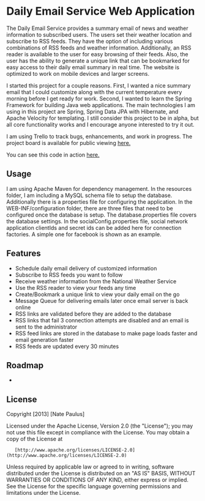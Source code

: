 Daily Email Service Web Application
==================

The Daily Email Service provides a summary email of news and weather information to subscribed users.  The users set their weather location and subscribe to RSS feeds.  They have the option of including various combinations of RSS feeds and weather information.  Additionally, an RSS reader is available to the user for easy browsing of their feeds.  Also, the user has the ability to generate a unique link that can be bookmarked for easy access to their daily email summary in real time.  The website is optimized to work on mobile devices and larger screens.

I started this project for a couple reasons.  First, I wanted a nice summary email that I could customize along with the current temperature every morning before I get ready for work.  Second, I wanted to learn the Spring Framework for building Java web applications.  The main technologies I am using in this project are Spring, Spring Data JPA with Hibernate, and Apache Velocity for templating.  I still consider this project to be in alpha, but all core functionality works and I encourage anyone interested to try it out.

I am using Trello to track bugs, enhancements, and work in progress.  The project board is available for public viewing [here.](https://trello.com/board/daily-email-app/510ddd3589fa1cee62002abd)

You can see this code in action [here.](http://www.vtmnts.com/)

Usage
-----

I am using Apache Maven for dependency management.  In the resources folder, I am including a MySQL schema file to setup the database.  Additionally there is a properties file for configuring the application.  In the WEB-INF/configuration folder, there are three files that need to be configured once the database is setup.  The database.properties file covers the database settings.  In the socialConfig.properties file, social network application clientIds and secret ids can be added here for connection factories.  A simple one for facebook is shown as an example.

Features
------------

- Schedule daily email delivery of customized information
- Subscribe to RSS feeds you want to follow
- Receive weather information from the National Weather Service
- Use the RSS reader to view your feeds any time
- Create/Bookmark a unique link to view your daily email on the go
- Message Queue for delivering emails later once email server is back online
- RSS links are validated before they are added to the database
- RSS links that fail 3 connection attempts are disabled and an email is sent to the administrator
- RSS feed links are stored in the database to make page loads faster and email generation faster
- RSS feeds are updated every 30 minutes


Roadmap
-------

- 


License
-------

   Copyright [2013] [Nate Paulus]

   Licensed under the Apache License, Version 2.0 (the "License");
   you may not use this file except in compliance with the License.
   You may obtain a copy of the License at

       [http://www.apache.org/licenses/LICENSE-2.0](http://www.apache.org/licenses/LICENSE-2.0)

   Unless required by applicable law or agreed to in writing, software
   distributed under the License is distributed on an "AS IS" BASIS,
   WITHOUT WARRANTIES OR CONDITIONS OF ANY KIND, either express or implied.
   See the License for the specific language governing permissions and
   limitations under the License.